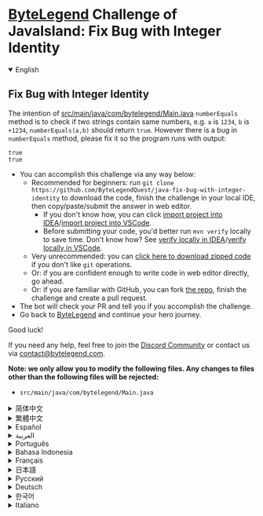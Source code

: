 # [ByteLegend](https://bytelegend.com) Challenge of JavaIsland: Fix Bug with Integer Identity

<details open='true'>
<summary>English</summary>

## Fix Bug with Integer Identity

The intention of [src/main/java/com/bytelegend/Main.java](https://github.com/ByteLegendQuest/java-fix-bug-with-integer-identity/blob/main/src/main/java/com/bytelegend/Main.java) `numberEquals` method is to check if two strings
contain same numbers, e.g. `a` is `1234`, `b` is `+1234`, `numberEquals(a,b)` should return `true`.
However there is a bug in `numberEquals` method, please fix it so the program runs with output:

```
true
true
```

- You can accomplish this challenge via any way below:
  - Recommended for beginners: run `git clone https://github.com/ByteLegendQuest/java-fix-bug-with-integer-identity` to download the code,
    finish the challenge in your local IDE, then copy/paste/submit the answer in web editor.
    - If you don't know how, you can click [import project into IDEA](https://github.com/ByteLegendQuest/java-fix-bug-with-integer-identity/blob/main/docs/en/clone-and-import.md)/[import project into VSCode](https://github.com/ByteLegendQuest/java-fix-bug-with-integer-identity/blob/main/docs/en/clone-and-import-vscode.md).
    - Before submitting your code, you'd better run `mvn verify` locally to save time. Don't know how? See [verify locally in IDEA](https://github.com/ByteLegendQuest/java-fix-bug-with-integer-identity/blob/main/docs/en/run-mvn-verify-idea.md)/[verify locally in VSCode](https://github.com/ByteLegendQuest/java-fix-bug-with-integer-identity/blob/main/docs/en/run-mvn-verify-vscode.md).
  - Very unrecommended: you can [click here to download zipped code](https://codeload.github.com/ByteLegendQuest/java-fix-bug-with-integer-identity/zip/refs/heads/main) if you don't like `git` operations.
  - Or: if you are confident enough to write code in web editor directly, go ahead.
  - Or: if you are familiar with GitHub, you can fork [the repo](https://github.com/ByteLegendQuest/java-fix-bug-with-integer-identity), finish the challenge and create a pull request.
- The bot will check your PR and tell you if you accomplish the challenge.
- Go back to [ByteLegend](https://bytelegend.com) and continue your hero journey.

Good luck!

If you need any help, feel free to join the [Discord Community](https://discord.gg/35RreUUGWt) or contact us via [contact@bytelegend.com](mailto:contact@bytelegend.com).

**Note: we only allow you to modify the following files.
Any changes to files other than the following files will be rejected:**

- `src/main/java/com/bytelegend/Main.java`

</details>

<details>
<summary>简体中文</summary>

## 修复比较整数时的bug

[src/main/java/com/bytelegend/Main.java](https://github.com/ByteLegendQuest/java-fix-bug-with-integer-identity/blob/main/src/main/java/com/bytelegend/Main.java)中的`numberEquals`方法的意图是判断两个字符串是否包含相同的数字，
例如`a`为`1234`，`b`为`+1234`，调用`numberEquals(a, b)`应当返回`true`。
但是`numberEquals`方法中有一个bug，请修复之，使得程序运行输出：

```
true
true
```

- 你可以使用以下任意一种方法完成挑战：
  - 初学者推荐：运行`git clone https://git.bytelegend.com/ByteLegendQuest/java-fix-bug-with-integer-identity`将代码下载到本地，在本地使用IDE调试完成后复制到网页编辑器里提交。
    - 如果你不知道怎么做，可以点击[导入IDEA](https://github.com/ByteLegendQuest/java-fix-bug-with-integer-identity/blob/main/docs/zh_hans/clone-and-import.md)/[导入VSCode](https://github.com/ByteLegendQuest/java-fix-bug-with-integer-identity/blob/main/docs/zh_hans/clone-and-import-vscode.md)。
    - 在提交之前，你最好先在本地运行`mvn verify`验证一下答案，以节约时间。不知道如何做？请查看[在IDEA中本地验证](https://github.com/ByteLegendQuest/java-fix-bug-with-integer-identity/blob/main/docs/zh_hans/run-mvn-verify-idea.md)/[在VSCode中本地验证](https://github.com/ByteLegendQuest/java-fix-bug-with-integer-identity/blob/main/docs/zh_hans/run-mvn-verify-vscode.md)。
  - 非常不推荐：如果你实在不喜欢`git`命令行操作，你可以[点击这里直接下载打包好的代码](https://ghcodeload.bytelegend.com/ByteLegendQuest/java-fix-bug-with-integer-identity/zip/refs/heads/main)。
  - 或者：如果你非常自信不需要下载代码到本地调试，可以使用网页编辑器直接提交。
  - 或者：如果你对GitHub非常熟悉，你可以fork[这个仓库](https://github.com/ByteLegendQuest/java-fix-bug-with-integer-identity)、完成挑战后，创建一个Pull Request。
- 机器人将会检查你的答案，告诉你你是否通过了挑战。
- 回到[字节传说](https://bytelegend.com)，然后继续你的英雄旅程。

祝你好运！

如果你需要任何帮助，欢迎加入官方玩家QQ群（在[首页](https://bytelegend.com)右下角的`联系 & 关于`菜单里可以找到入群方式）或者[Discord社区](https://discord.gg/PvmqK3hF)，或email至[contact@bytelegend.com](mailto:contact@bytelegend.com)。

**注意：我们只允许您修改以下文件，任何对其他文件的修改都会被拒绝：**

- `src/main/java/com/bytelegend/Main.java`

</details>

<details>
<summary>繁體中文</summary>

使用整數標識修復錯誤
----------

[src/main/java/com/bytelegend/Main.java](https://github.com/ByteLegendQuest/java-fix-bug-with-integer-identity/blob/main/src/main/java/com/bytelegend/Main.java) `numberEquals`方法的目的是檢查兩個字符串是否包含相同的數字，例如`a`是`1234` ， `b`是`+1234` ， `numberEquals(a,b)`應該返回`true` 。但是有一個但在`numberEquals`方法中，請修復它以便程序運行並輸出：

    true
    true
    

-   您可以通過以下任何方式完成此挑戰：
    -   推薦給初學者：運行`git clone https://github.com/ByteLegendQuest/java-fix-bug-with-integer-identity`下載代碼，在本地IDE中完成挑戰，然後復制/粘貼/提交答案網頁編輯器。
        -   如果你不知道怎麼做，你可以點擊[import project into IDEA](https://github.com/ByteLegendQuest/java-fix-bug-with-integer-identity/blob/main/docs/en/clone-and-import.md) / [import project into VSCode](https://github.com/ByteLegendQuest/java-fix-bug-with-integer-identity/blob/main/docs/en/clone-and-import-vscode.md) 。
        -   在提交代碼之前，您最好在本地運行`mvn verify`以節省時間。不知道怎麼樣？請參閱[在 IDEA](https://github.com/ByteLegendQuest/java-fix-bug-with-integer-identity/blob/main/docs/en/run-mvn-verify-idea.md) [中進行本地驗證/在 VSCode 中進行本地驗證](https://github.com/ByteLegendQuest/java-fix-bug-with-integer-identity/blob/main/docs/en/run-mvn-verify-vscode.md)。
    -   非常不推薦：如果你不喜歡`git`操作，可以[點擊這裡下載壓縮代碼](https://codeload.github.com/ByteLegendQuest/java-fix-bug-with-integer-identity/zip/refs/heads/main)。
    -   或者：如果您有足夠的信心直接在 Web 編輯器中編寫代碼，請繼續。
    -   或者：如果你熟悉 GitHub，你可以 fork[倉庫](https://github.com/ByteLegendQuest/java-fix-bug-with-integer-identity)，完成挑戰並創建一個拉取請求。
-   機器人會檢查你的 PR 並告訴你是否完成了挑戰。
-   回到[ByteLegend](https://bytelegend.com)繼續你的英雄之旅。

祝你好運！

如果您需要任何幫助，請隨時加入[Discord 社區](https://discord.gg/35RreUUGWt)或通過[contact@bytelegend.com](mailto:contact@bytelegend.com)聯繫我們。

**注意：我們只允許您修改以下文件。對以下文件以外的文件的任何更改都將被拒絕：**

-   `src/main/java/com/bytelegend/Main.java`
</details>

<details>
<summary>Español</summary>

Arreglar error con identidad entera
-----------------------------------

La intención del método [src/main/java/com/bytelegend/Main.java](https://github.com/ByteLegendQuest/java-fix-bug-with-integer-identity/blob/main/src/main/java/com/bytelegend/Main.java) `numberEquals` es verificar si dos cadenas contienen los mismos números, por ejemplo, `a` es `1234` , `b` es `+1234` , `numberEquals(a,b)` debe devolver `true` . Sin embargo, hay un método but in `numberEquals` , corríjalo para que el programa se ejecute con salida:

    true
    true
    

-   Puede lograr este desafío de cualquier manera a continuación:
    -   Recomendado para principiantes: ejecute `git clone https://github.com/ByteLegendQuest/java-fix-bug-with-integer-identity` para descargar el código, finalice el desafío en su IDE local, luego copie/pegue/envíe la respuesta en Editor web.
        -   Si no sabe cómo hacerlo, puede hacer clic en [importar proyecto a IDEA](https://github.com/ByteLegendQuest/java-fix-bug-with-integer-identity/blob/main/docs/en/clone-and-import.md) / [importar proyecto a VSCode](https://github.com/ByteLegendQuest/java-fix-bug-with-integer-identity/blob/main/docs/en/clone-and-import-vscode.md) .
        -   Antes de enviar su código, es mejor que ejecute `mvn verify` localmente para ahorrar tiempo. ¿No sabes cómo? Ver [verificar localmente en IDEA](https://github.com/ByteLegendQuest/java-fix-bug-with-integer-identity/blob/main/docs/en/run-mvn-verify-idea.md) / [verificar localmente en VSCode](https://github.com/ByteLegendQuest/java-fix-bug-with-integer-identity/blob/main/docs/en/run-mvn-verify-vscode.md) .
    -   Muy poco recomendado: puede [hacer clic aquí para descargar el código comprimido](https://codeload.github.com/ByteLegendQuest/java-fix-bug-with-integer-identity/zip/refs/heads/main) si no le gustan las operaciones de `git` .
    -   O: si tiene la confianza suficiente para escribir código en el editor web directamente, adelante.
    -   O: si está familiarizado con GitHub, puede bifurcar [el repositorio](https://github.com/ByteLegendQuest/java-fix-bug-with-integer-identity) , finalizar el desafío y crear una solicitud de extracción.
-   El bot verificará tu PR y te dirá si logras el desafío.
-   Regrese a [ByteLegend](https://bytelegend.com) y continúe su viaje de héroe.

¡Buena suerte!

Si necesita ayuda, no dude en unirse a la [comunidad de Discord](https://discord.gg/35RreUUGWt) o contáctenos a través de [contact@bytelegend.com](mailto:contact@bytelegend.com) .

**Nota: solo le permitimos modificar los siguientes archivos. Cualquier cambio en los archivos que no sean los siguientes archivos será rechazado:**

-   `src/main/java/com/bytelegend/Main.java`
</details>

<details>
<summary>العربية</summary>

إصلاح الخلل مع رقم صحيح
-----------------------

الغرض من أسلوب [src / main / java / com / bytelegend / Main.java](https://github.com/ByteLegendQuest/java-fix-bug-with-integer-identity/blob/main/src/main/java/com/bytelegend/Main.java) `numberEquals` هو التحقق مما إذا كانت هناك سلسلتان تحتويان على نفس الأرقام ، على سبيل المثال `a` هي `1234` ، `b` هي `+1234` ، يجب أن تعود `numberEquals(a,b)` `true` . ومع ذلك ، هناك طريقة لكن في `numberEquals` ، يرجى إصلاحها حتى يعمل البرنامج مع الإخراج:

 `true true`

-   يمكنك إنجاز هذا التحدي بأي طريقة أدناه:
    -   يوصى به للمبتدئين: قم بتشغيل `git clone https://github.com/ByteLegendQuest/java-fix-bug-with-integer-identity` لتنزيل الكود ، وإنهاء التحدي في IDE المحلي الخاص بك ، ثم نسخ / لصق / إرسال الإجابة في محررشبكة.
        -   إذا كنت لا تعرف كيف يمكنك النقر فوق [استيراد مشروع إلى IDEA](https://github.com/ByteLegendQuest/java-fix-bug-with-integer-identity/blob/main/docs/en/clone-and-import.md) / [استيراد مشروع إلى VSCode](https://github.com/ByteLegendQuest/java-fix-bug-with-integer-identity/blob/main/docs/en/clone-and-import-vscode.md) .
        -   قبل إرسال التعليمات البرمجية الخاصة بك ، من الأفضل تشغيل `mvn verify` محليًا لتوفير الوقت. لا أعرف كيف؟ انظر [التحقق محليًا في IDEA](https://github.com/ByteLegendQuest/java-fix-bug-with-integer-identity/blob/main/docs/en/run-mvn-verify-idea.md) / [تحقق محليًا في VSCode](https://github.com/ByteLegendQuest/java-fix-bug-with-integer-identity/blob/main/docs/en/run-mvn-verify-vscode.md) .
    -   غير موصى به على الإطلاق: يمكنك [النقر هنا لتنزيل رمز مضغوط](https://codeload.github.com/ByteLegendQuest/java-fix-bug-with-integer-identity/zip/refs/heads/main) إذا كنت لا تحب عمليات `git` .
    -   أو: إذا كنت واثقًا بدرجة كافية لكتابة التعليمات البرمجية في محرر الويب مباشرةً ، فابدأ.
    -   أو: إذا كنت معتادًا على GitHub ، فيمكنك تفرع [الريبو](https://github.com/ByteLegendQuest/java-fix-bug-with-integer-identity) وإنهاء التحدي وإنشاء طلب سحب.
-   سيتحقق الروبوت من العلاقات العامة الخاصة بك ويخبرك إذا أنجزت التحدي.
-   ارجع إلى [ByteLegend وتابع](https://bytelegend.com) رحلة بطلك.

حظ سعيد!

إذا كنت بحاجة إلى أي مساعدة ، فلا تتردد في الانضمام إلى [مجتمع Discord](https://discord.gg/35RreUUGWt) أو الاتصال بنا عبر [contact@bytelegend.com](mailto:contact@bytelegend.com) .

**ملاحظة: نسمح لك فقط بتعديل الملفات التالية. سيتم رفض أي تغييرات يتم إجراؤها على الملفات بخلاف الملفات التالية:**

-   `src/main/java/com/bytelegend/Main.java`
</details>

<details>
<summary>Português</summary>

Corrigir Bug com Identidade Inteira
-----------------------------------

A intenção do método [src/main/java/com/bytelegend/Main.java](https://github.com/ByteLegendQuest/java-fix-bug-with-integer-identity/blob/main/src/main/java/com/bytelegend/Main.java) `numberEquals` é verificar se duas strings contêm os mesmos números, por exemplo, `a` é `1234` , `b` é `+1234` , `numberEquals(a,b)` deve retornar `true` . No entanto, existe um método mas em `numberEquals` , corrija-o para que o programa seja executado com saída:

    true
    true
    

-   Você pode realizar esse desafio de qualquer maneira abaixo:
    -   Recomendado para iniciantes: execute `git clone https://github.com/ByteLegendQuest/java-fix-bug-with-integer-identity` para baixar o código, conclua o desafio em seu IDE local e copie/cole/envie a resposta em editor web.
        -   Se você não sabe como, você pode clicar em [importar projeto para IDEA](https://github.com/ByteLegendQuest/java-fix-bug-with-integer-identity/blob/main/docs/en/clone-and-import.md) / [importar projeto para VSCode](https://github.com/ByteLegendQuest/java-fix-bug-with-integer-identity/blob/main/docs/en/clone-and-import-vscode.md) .
        -   Antes de enviar seu código, é melhor você executar `mvn verify` localmente para economizar tempo. Não sei como? Consulte [verificar localmente em IDEA](https://github.com/ByteLegendQuest/java-fix-bug-with-integer-identity/blob/main/docs/en/run-mvn-verify-idea.md) / [verificar localmente em VSCode](https://github.com/ByteLegendQuest/java-fix-bug-with-integer-identity/blob/main/docs/en/run-mvn-verify-vscode.md) .
    -   Muito não recomendado: você pode [clicar aqui para baixar o código zipado](https://codeload.github.com/ByteLegendQuest/java-fix-bug-with-integer-identity/zip/refs/heads/main) se não gostar das operações do `git` .
    -   Ou: se você estiver confiante o suficiente para escrever código diretamente no editor web, vá em frente.
    -   Ou: se você estiver familiarizado com o GitHub, você pode bifurcar [o repo](https://github.com/ByteLegendQuest/java-fix-bug-with-integer-identity) , finalizar o desafio e criar um pull request.
-   O bot verificará seu PR e informará se você cumpriu o desafio.
-   Volte para [ByteLegend](https://bytelegend.com) e continue sua jornada de herói.

Boa sorte!

Se precisar de ajuda, sinta-se à vontade para se juntar à [Comunidade Discord](https://discord.gg/35RreUUGWt) ou entre em contato conosco via [contact@bytelegend.com](mailto:contact@bytelegend.com) .

**Nota: só permitimos que você modifique os seguintes arquivos. Quaisquer alterações em arquivos que não sejam os arquivos a seguir serão rejeitadas:**

-   `src/main/java/com/bytelegend/Main.java`
</details>

<details>
<summary>Bahasa Indonesia</summary>

Perbaiki Bug dengan Identitas Integer
-------------------------------------

Maksud dari metode [src/main/Java/com/bytelegend/Main.java](https://github.com/ByteLegendQuest/java-fix-bug-with-integer-identity/blob/main/src/main/java/com/bytelegend/Main.java) `numberEquals` adalah untuk memeriksa apakah dua string berisi angka yang sama, misalnya `a` adalah `1234` , `b` adalah `+1234` , `numberEquals(a,b)` harus mengembalikan `true` . Namun ada tetapi dalam metode `numberEquals` , tolong perbaiki agar program berjalan dengan output:

    true
    true
    

-   Anda dapat menyelesaikan tantangan ini melalui cara apa pun di bawah ini:
    -   Direkomendasikan untuk pemula: jalankan `git clone https://github.com/ByteLegendQuest/java-fix-bug-with-integer-identity` untuk mengunduh kode, selesaikan tantangan di IDE lokal Anda, lalu salin/tempel/kirim jawabannya di editor web.
        -   Jika Anda tidak tahu caranya, Anda bisa mengklik [import project into IDEA](https://github.com/ByteLegendQuest/java-fix-bug-with-integer-identity/blob/main/docs/en/clone-and-import.md) / [import project into VSCode](https://github.com/ByteLegendQuest/java-fix-bug-with-integer-identity/blob/main/docs/en/clone-and-import-vscode.md) .
        -   Sebelum mengirimkan kode Anda, Anda sebaiknya menjalankan `mvn verify` secara lokal untuk menghemat waktu. Tidak tahu bagaimana? Lihat [verifikasi secara lokal di IDEA](https://github.com/ByteLegendQuest/java-fix-bug-with-integer-identity/blob/main/docs/en/run-mvn-verify-idea.md) / [verifikasi secara lokal di VSCode](https://github.com/ByteLegendQuest/java-fix-bug-with-integer-identity/blob/main/docs/en/run-mvn-verify-vscode.md) .
    -   Sangat tidak direkomendasikan: Anda dapat [mengklik di sini untuk mengunduh kode zip](https://codeload.github.com/ByteLegendQuest/java-fix-bug-with-integer-identity/zip/refs/heads/main) jika Anda tidak menyukai operasi `git` .
    -   Atau: jika Anda cukup percaya diri untuk menulis kode di editor web secara langsung, silakan.
    -   Atau: jika Anda terbiasa dengan GitHub, Anda dapat melakukan fork [repo](https://github.com/ByteLegendQuest/java-fix-bug-with-integer-identity) , menyelesaikan tantangan, dan membuat permintaan tarik.
-   Bot akan memeriksa PR Anda dan memberi tahu Anda jika Anda menyelesaikan tantangan.
-   Kembali ke [ByteLegend](https://bytelegend.com) dan lanjutkan perjalanan pahlawan Anda.

Semoga beruntung!

Jika Anda memerlukan bantuan, jangan ragu untuk bergabung dengan [Komunitas Discord](https://discord.gg/35RreUUGWt) atau hubungi kami melalui [contact@bytelegend.com](mailto:contact@bytelegend.com) .

**Catatan: kami hanya mengizinkan Anda untuk mengubah file berikut. Setiap perubahan pada file selain file berikut akan ditolak:**

-   `src/main/java/com/bytelegend/Main.java`
</details>

<details>
<summary>Français</summary>

Correction d'un bogue avec l'identité entière
---------------------------------------------

L'intention de la méthode [src/main/java/com/bytelegend/Main.java](https://github.com/ByteLegendQuest/java-fix-bug-with-integer-identity/blob/main/src/main/java/com/bytelegend/Main.java) `numberEquals` est de vérifier si deux chaînes contiennent les mêmes nombres, par exemple `a` est `1234` , `b` est `+1234` , `numberEquals(a,b)` doit renvoyer `true` . Cependant, il existe une méthode but in `numberEquals` , veuillez la corriger afin que le programme s'exécute avec la sortie :

    true
    true
    

-   Vous pouvez accomplir ce défi de n'importe quelle manière ci-dessous:
    -   Recommandé pour les débutants : exécutez `git clone https://github.com/ByteLegendQuest/java-fix-bug-with-integer-identity` pour télécharger le code, terminez le défi dans votre IDE local, puis copiez/collez/soumettez la réponse dans éditeur web.
        -   Si vous ne savez pas comment, vous pouvez cliquer sur [importer le projet dans IDEA](https://github.com/ByteLegendQuest/java-fix-bug-with-integer-identity/blob/main/docs/en/clone-and-import.md) / [importer le projet dans VSCode](https://github.com/ByteLegendQuest/java-fix-bug-with-integer-identity/blob/main/docs/en/clone-and-import-vscode.md) .
        -   Avant de soumettre votre code, vous feriez mieux d'exécuter `mvn verify` localement pour gagner du temps. Vous ne savez pas comment ? Voir [vérifier localement dans IDEA](https://github.com/ByteLegendQuest/java-fix-bug-with-integer-identity/blob/main/docs/en/run-mvn-verify-idea.md) / [vérifier localement dans VSCode](https://github.com/ByteLegendQuest/java-fix-bug-with-integer-identity/blob/main/docs/en/run-mvn-verify-vscode.md) .
    -   Très déconseillé : vous pouvez [cliquer ici pour télécharger le code compressé](https://codeload.github.com/ByteLegendQuest/java-fix-bug-with-integer-identity/zip/refs/heads/main) si vous n'aimez pas les opérations `git` .
    -   Ou : si vous êtes suffisamment confiant pour écrire du code directement dans l'éditeur Web, continuez.
    -   Ou : si vous êtes familier avec GitHub, vous pouvez forker [le dépôt](https://github.com/ByteLegendQuest/java-fix-bug-with-integer-identity) , terminer le défi et créer une demande d'extraction.
-   Le bot vérifiera votre PR et vous dira si vous accomplissez le défi.
-   Retournez à [ByteLegend](https://bytelegend.com) et continuez votre voyage de héros.

Bonne chance!

Si vous avez besoin d'aide, n'hésitez pas à rejoindre la [communauté Discord](https://discord.gg/35RreUUGWt) ou à nous contacter via [contact@bytelegend.com](mailto:contact@bytelegend.com) .

**Remarque : nous vous autorisons uniquement à modifier les fichiers suivants. Toute modification de fichiers autres que les fichiers suivants sera rejetée :**

-   `src/main/java/com/bytelegend/Main.java`
</details>

<details>
<summary>日本語</summary>

整数IDのバグを修正
----------

[src / main / java / com / bytelegend / Main.java](https://github.com/ByteLegendQuest/java-fix-bug-with-integer-identity/blob/main/src/main/java/com/bytelegend/Main.java) `numberEquals`メソッドの目的は、2つの文字列に同じ数値が含まれているかどうかを確認することです。たとえば`a`は`1234` 、 `b`は+1234、 `+1234` `numberEquals(a,b)`は`true`を返す必要があります。ただし、 `numberEquals`メソッドがありますが、プログラムが出力で実行されるように修正してください。

    true
    true
    

-   この課題は、以下のいずれかの方法で達成できます。
    -   初心者に推奨： `git clone https://github.com/ByteLegendQuest/java-fix-bug-with-integer-identity`を実行してコードをダウンロードし、ローカルIDEでチャレンジを完了してから、で回答をコピー/貼り付け/送信します。 Webエディター。
        -   方法がわからない場合は、\[ [プロジェクトをIDEAにインポート](https://github.com/ByteLegendQuest/java-fix-bug-with-integer-identity/blob/main/docs/en/clone-and-import.md)\]/\[ [プロジェクトをVSCodeにインポート](https://github.com/ByteLegendQuest/java-fix-bug-with-integer-identity/blob/main/docs/en/clone-and-import-vscode.md)\]をクリックできます。
        -   コードを送信する前に、時間を節約するためにローカルで`mvn verify`実行することをお勧めします。方法がわかりませんか？ [IDEAでローカルに](https://github.com/ByteLegendQuest/java-fix-bug-with-integer-identity/blob/main/docs/en/run-mvn-verify-idea.md)[検証する/VSCodeでローカルに](https://github.com/ByteLegendQuest/java-fix-bug-with-integer-identity/blob/main/docs/en/run-mvn-verify-vscode.md)検証するを参照してください。
    -   非常に推奨されていません`git`操作が気に入らない場合は、 [ここをクリックしてzipコードをダウンロード](https://codeload.github.com/ByteLegendQuest/java-fix-bug-with-integer-identity/zip/refs/heads/main)できます。
    -   または：Webエディターで直接コードを記述できる自信がある場合は、先に進んでください。
    -   または：GitHubに精通している場合は[、リポジトリ](https://github.com/ByteLegendQuest/java-fix-bug-with-integer-identity)をフォークしてチャレンジを終了し、プルリクエストを作成できます。
-   ボットはPRをチェックし、チャレンジを達成したかどうかを通知します。
-   [ByteLegend](https://bytelegend.com)に戻り、ヒーローの旅を続けてください。

幸運を！

ヘルプが必要な場合は、 [Discordコミュニティ](https://discord.gg/35RreUUGWt)に参加するか、contact [@bytelegend.com](mailto:contact@bytelegend.com)からお問い合わせください。

**注：変更できるのは次のファイルのみです。次のファイル以外のファイルへの変更は拒否されます。**

-   `src/main/java/com/bytelegend/Main.java`
</details>

<details>
<summary>Русский</summary>

Исправить ошибку с целочисленным идентификатором
------------------------------------------------

Назначение метода [src/main/java/com/bytelegend/Main.java](https://github.com/ByteLegendQuest/java-fix-bug-with-integer-identity/blob/main/src/main/java/com/bytelegend/Main.java) `numberEquals` состоит в том, чтобы проверить, содержат ли две строки одинаковые числа, например, `a` равно `1234` , `b` равно `+1234` , `numberEquals(a,b)` должно возвращать `true` . Однако есть но в методе `numberEquals` , пожалуйста, исправьте его, чтобы программа работала с выводом:

    true
    true
    

-   Вы можете выполнить эту задачу любым способом, указанным ниже:
    -   Рекомендуется для начинающих: запустите `git clone https://github.com/ByteLegendQuest/java-fix-bug-with-integer-identity` , чтобы загрузить код, выполните задание в локальной среде IDE, затем скопируйте/вставьте/отправьте ответ в веб-редактор.
        -   Если вы не знаете как, вы можете нажать [импортировать проект в IDEA](https://github.com/ByteLegendQuest/java-fix-bug-with-integer-identity/blob/main/docs/en/clone-and-import.md) / [импортировать проект в VSCode](https://github.com/ByteLegendQuest/java-fix-bug-with-integer-identity/blob/main/docs/en/clone-and-import-vscode.md) .
        -   Перед отправкой кода вам лучше запустить `mvn verify` локально, чтобы сэкономить время. Не знаете как? См. « [Проверить локально в IDEA](https://github.com/ByteLegendQuest/java-fix-bug-with-integer-identity/blob/main/docs/en/run-mvn-verify-idea.md) / [проверить локально в VSCode»](https://github.com/ByteLegendQuest/java-fix-bug-with-integer-identity/blob/main/docs/en/run-mvn-verify-vscode.md) .
    -   Крайне не рекомендуется: вы можете [нажать здесь, чтобы загрузить заархивированный код](https://codeload.github.com/ByteLegendQuest/java-fix-bug-with-integer-identity/zip/refs/heads/main) , если вам не нравятся операции `git` .
    -   Или: если вы достаточно уверены, чтобы писать код напрямую в веб-редакторе, вперед.
    -   Или: если вы знакомы с GitHub, вы можете разветвить [репозиторий](https://github.com/ByteLegendQuest/java-fix-bug-with-integer-identity) , выполнить задание и создать запрос на включение.
-   Бот проверит ваш PR и сообщит, выполнили ли вы задание.
-   Вернитесь в [ByteLegend](https://bytelegend.com) и продолжайте свое героическое путешествие.

Удачи!

Если вам нужна помощь, присоединяйтесь к [сообществу Discord](https://discord.gg/35RreUUGWt) или свяжитесь с нами по [адресу contact@bytelegend.com](mailto:contact@bytelegend.com) .

**Примечание: мы разрешаем вам изменять только следующие файлы. Любые изменения в файлах, кроме следующих файлов, будут отклонены:**

-   `src/main/java/com/bytelegend/Main.java`
</details>

<details>
<summary>Deutsch</summary>

Fehler mit ganzzahliger Identität behoben
-----------------------------------------

Die Methode [src/main/java/com/bytelegend/Main.java](https://github.com/ByteLegendQuest/java-fix-bug-with-integer-identity/blob/main/src/main/java/com/bytelegend/Main.java) `numberEquals` soll prüfen, ob zwei Strings dieselben Zahlen enthalten, z. B. `a` ist `1234` , `b` ist `+1234` , `numberEquals(a,b)` sollte `true` zurückgeben. Es gibt jedoch eine but in `numberEquals` Methode, bitte korrigieren Sie sie, damit das Programm mit der Ausgabe ausgeführt wird:

    true
    true
    

-   Sie können diese Herausforderung auf eine der folgenden Arten meistern:
    -   Empfohlen für Anfänger: Führen Sie `git clone https://github.com/ByteLegendQuest/java-fix-bug-with-integer-identity` aus, um den Code herunterzuladen, beenden Sie die Herausforderung in Ihrer lokalen IDE und kopieren/fügen/senden Sie dann die Antwort ein Web-Editor.
        -   Wenn Sie nicht wissen wie, können Sie auf [Projekt in IDEA](https://github.com/ByteLegendQuest/java-fix-bug-with-integer-identity/blob/main/docs/en/clone-and-import.md) [importieren / Projekt in VSCode importieren klicken](https://github.com/ByteLegendQuest/java-fix-bug-with-integer-identity/blob/main/docs/en/clone-and-import-vscode.md) .
        -   Bevor Sie Ihren Code einreichen, sollten Sie `mvn verify` besser lokal ausführen, um Zeit zu sparen. Sie wissen nicht wie? Siehe [Lokal verifizieren in IDEA](https://github.com/ByteLegendQuest/java-fix-bug-with-integer-identity/blob/main/docs/en/run-mvn-verify-idea.md) / [Lokal verifizieren in VSCode](https://github.com/ByteLegendQuest/java-fix-bug-with-integer-identity/blob/main/docs/en/run-mvn-verify-vscode.md) .
    -   Sehr nicht zu empfehlen: Sie können [hier klicken, um den gezippten Code herunterzuladen,](https://codeload.github.com/ByteLegendQuest/java-fix-bug-with-integer-identity/zip/refs/heads/main) wenn Sie `git` -Operationen nicht mögen.
    -   Oder: Wenn Sie sicher genug sind, Code direkt im Web-Editor zu schreiben, fahren Sie fort.
    -   Oder: Wenn Sie mit GitHub vertraut sind, können Sie [das Repo forken](https://github.com/ByteLegendQuest/java-fix-bug-with-integer-identity) , die Challenge beenden und einen Pull-Request erstellen.
-   Der Bot überprüft Ihre PR und teilt Ihnen mit, ob Sie die Herausforderung meistern.
-   Gehen Sie zurück zu [ByteLegend](https://bytelegend.com) und setzen Sie Ihre Heldenreise fort.

Viel Glück!

Wenn Sie Hilfe benötigen, können Sie sich gerne der [Discord Community](https://discord.gg/35RreUUGWt) anschließen oder uns über [contact@bytelegend.com kontaktieren](mailto:contact@bytelegend.com) .

**Hinweis: Wir erlauben Ihnen nur, die folgenden Dateien zu ändern. Alle Änderungen an anderen Dateien als den folgenden Dateien werden abgelehnt:**

-   `src/main/java/com/bytelegend/Main.java`
</details>

<details>
<summary>한국어</summary>

정수 ID로 버그 수정
------------

[src/main/java/com/bytelegend/Main.java](https://github.com/ByteLegendQuest/java-fix-bug-with-integer-identity/blob/main/src/main/java/com/bytelegend/Main.java) `numberEquals` 메소드의 의도는 두 문자열에 동일한 숫자가 포함되어 있는지 확인하는 것입니다. 예를 들어 `a` 는 `1234` , `b` 는 `+1234` , `numberEquals(a,b)` 는 `true` 를 반환해야 합니다. 그러나 `numberEquals` 메소드에 프로그램이 출력과 함께 실행되도록 수정하십시오.

    true
    true
    

-   아래 방법을 통해 이 챌린지를 완료할 수 있습니다.
    -   초보자를 위한 권장 사항: `git clone https://github.com/ByteLegendQuest/java-fix-bug-with-integer-identity` 를 실행하여 코드를 다운로드하고 로컬 IDE에서 챌린지를 완료한 다음 답변을 복사/붙여넣기/제출합니다. 웹 에디터.
        -   방법을 모르는 경우 [프로젝트를 IDEA로](https://github.com/ByteLegendQuest/java-fix-bug-with-integer-identity/blob/main/docs/en/clone-and-import.md) [가져오기 / 프로젝트를 VSCode로 가져](https://github.com/ByteLegendQuest/java-fix-bug-with-integer-identity/blob/main/docs/en/clone-and-import-vscode.md) 오기를 클릭할 수 있습니다.
        -   코드를 제출하기 전에 시간을 절약하기 위해 로컬에서 `mvn verify` 를 실행하는 것이 좋습니다. 방법을 모르십니까? [IDEA에서 로컬로](https://github.com/ByteLegendQuest/java-fix-bug-with-integer-identity/blob/main/docs/en/run-mvn-verify-idea.md) [확인/VSCode에서 로컬로](https://github.com/ByteLegendQuest/java-fix-bug-with-integer-identity/blob/main/docs/en/run-mvn-verify-vscode.md) 확인을 참조하세요.
    -   매우 권장하지 않음: `git` 작업이 마음에 들지 않으면 [여기를 클릭하여 압축 코드를 다운로드](https://codeload.github.com/ByteLegendQuest/java-fix-bug-with-integer-identity/zip/refs/heads/main) 할 수 있습니다.
    -   또는 웹 편집기에서 직접 코드를 작성할 만큼 자신이 있다면 계속 진행하십시오.
    -   또는 GitHub에 익숙하다면 리포지토리를 분기 [하고](https://github.com/ByteLegendQuest/java-fix-bug-with-integer-identity) 챌린지를 완료하고 풀 요청을 생성할 수 있습니다.
-   봇은 PR을 확인하고 도전 과제를 달성했는지 알려줍니다.
-   [ByteLegend](https://bytelegend.com) 로 돌아가 영웅 여정을 계속하세요.

행운을 빕니다!

도움이 필요하면 언제든지 [Discord 커뮤니티](https://discord.gg/35RreUUGWt) 에 가입하거나 [contact@bytelegend.com](mailto:contact@bytelegend.com) 을 통해 문의하세요.

**참고: 다음 파일만 수정할 수 있습니다. 다음 파일 이외의 파일에 대한 변경 사항은 거부됩니다.**

-   `src/main/java/com/bytelegend/Main.java`
</details>

<details>
<summary>Italiano</summary>

Correzione di bug con identità intera
-------------------------------------

L'intenzione del metodo [src/main/java/com/bytelegend/Main.java](https://github.com/ByteLegendQuest/java-fix-bug-with-integer-identity/blob/main/src/main/java/com/bytelegend/Main.java) `numberEquals` è controllare se due stringhe contengono gli stessi numeri, ad esempio `a` è `1234` , `b` è `+1234` , `numberEquals(a,b)` dovrebbe restituire `true` . Tuttavia esiste un metodo ma in `numberEquals` , correggilo in modo che il programma venga eseguito con l'output:

    true
    true
    

-   Puoi portare a termine questa sfida in qualsiasi modo di seguito:
    -   Consigliato per i principianti: esegui `git clone https://github.com/ByteLegendQuest/java-fix-bug-with-integer-identity` per scaricare il codice, completa la sfida nel tuo IDE locale, quindi copia/incolla/invia la risposta in editore web.
        -   Se non sai come fare, puoi fare clic su [importa progetto in IDEA](https://github.com/ByteLegendQuest/java-fix-bug-with-integer-identity/blob/main/docs/en/clone-and-import.md) / [importa progetto in VSCode](https://github.com/ByteLegendQuest/java-fix-bug-with-integer-identity/blob/main/docs/en/clone-and-import-vscode.md) .
        -   Prima di inviare il codice, è meglio eseguire `mvn verify` in locale per risparmiare tempo. Non sai come? Vedere [verifica in locale in IDEA](https://github.com/ByteLegendQuest/java-fix-bug-with-integer-identity/blob/main/docs/en/run-mvn-verify-idea.md) / [verifica in locale in VSCode](https://github.com/ByteLegendQuest/java-fix-bug-with-integer-identity/blob/main/docs/en/run-mvn-verify-vscode.md) .
    -   Molto sconsigliato: puoi fare [clic qui per scaricare il codice zippato](https://codeload.github.com/ByteLegendQuest/java-fix-bug-with-integer-identity/zip/refs/heads/main) se non ti piacciono le operazioni `git` .
    -   Oppure: se sei abbastanza sicuro da scrivere il codice direttamente nell'editor web, vai avanti.
    -   Oppure: se hai familiarità con GitHub, puoi eseguire il fork [del repository](https://github.com/ByteLegendQuest/java-fix-bug-with-integer-identity) , completare la sfida e creare una richiesta pull.
-   Il bot controllerà il tuo PR e ti dirà se hai superato la sfida.
-   Torna a [ByteLegend](https://bytelegend.com) e continua il tuo viaggio da eroe.

Buona fortuna!

Se hai bisogno di aiuto, non esitare a unirti alla [community di Discord](https://discord.gg/35RreUUGWt) o contattaci tramite [contact@bytelegend.com](mailto:contact@bytelegend.com) .

**Nota: ti permettiamo solo di modificare i seguenti file. Eventuali modifiche ai file diversi dai seguenti file verranno rifiutate:**

-   `src/main/java/com/bytelegend/Main.java`
</details>
